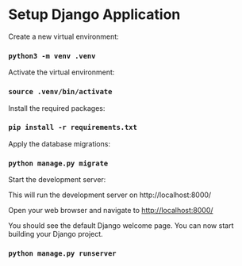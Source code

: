 # Setup Django Application

Create a new virtual environment:

### `python3 -m venv .venv`

Activate the virtual environment:

### `source .venv/bin/activate`

Install the required packages:

### `pip install -r requirements.txt`

Apply the database migrations:

### `python manage.py migrate`

Start the development server:

This will run the development server on http://localhost:8000/

Open your web browser and navigate to [http://localhost:8000/](http://localhost:8000/)

You should see the default Django welcome page. You can now start building your Django project.

### `python manage.py runserver`
